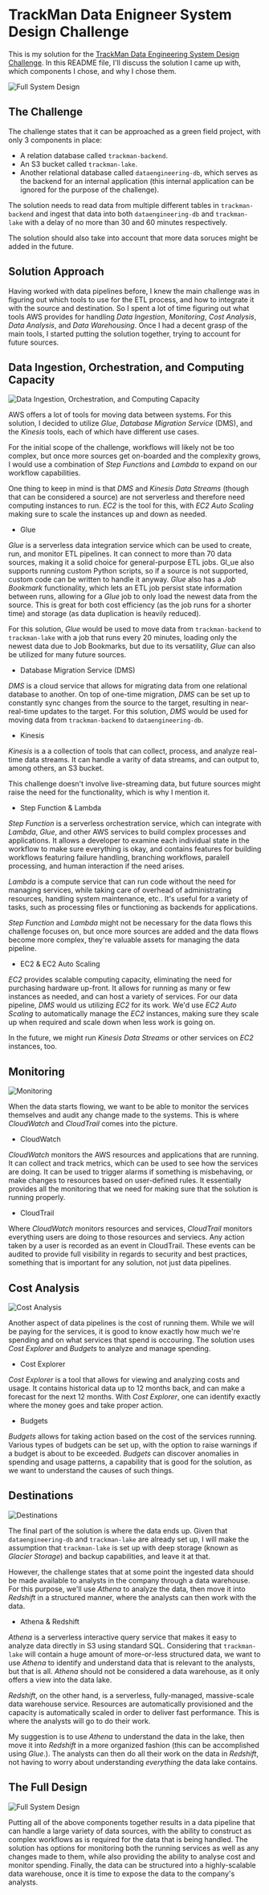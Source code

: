 # TrackMan Data Enigneer System Design Challenge

This is my solution for the [TrackMan Data Engineering System Design Challenge](http://designchallenge.trackmandata.com/). In this README file, I'll discuss the solution I came up with, which components I chose, and why I chose them.

![Full System Design](/images/01_Full_Design.jpg)

## The Challenge

The challenge states that it can be approached as a green field project, with only 3 components in place:

* A relation database called `trackman-backend`.
* An S3 bucket called `trackman-lake`.
* Another relational database called `dataengineering-db`, which serves as the backend for an internal application (this internal application can be ignored for the purpose of the challenge).

The solution needs to read data from multiple different tables in `trackman-backend` and ingest that data into both `dataengineering-db` and `trackman-lake` with a delay of no more than 30 and 60 minutes respectively.

The solution should also take into account that more data soruces might be added in the future.

## Solution Approach

Having worked with data pipelines before, I knew the main challenge was in figuring out which tools to use for the ETL process, and how to integrate it with the source and destination. So I spent a lot of time figuring out what tools AWS provides for handling _Data Ingestion_, _Monitoring_, _Cost Analysis_, _Data Analysis_, and _Data Warehousing_. Once I had a decent grasp of the main tools, I started putting the solution together, trying to account for future sources.

## Data Ingestion, Orchestration, and Computing Capacity

![Data Ingestion, Orchestration, and Computing Capacity](/images/02_Ingestion_Orchestration_Computing.jpg)

AWS offers a lot of tools for moving data between systems. For this solution, I decided to utilize _Glue_, _Database Migration Service_ (DMS), and the _Kinesis_ tools, each of which have different use cases.

For the initial scope of the challenge, workflows will likely not be too complex, but once more sources get on-boarded and the complexity grows, I would use a combination of _Step Functions_ and _Lambda_ to expand on our workflow capabilities.

One thing to keep in mind is that _DMS_ and _Kinesis Data Streams_ (though that can be considered a source) are not serverless and therefore need computing instances to run. _EC2_ is the tool for this, with _EC2 Auto Scaling_ making sure to scale the instances up and down as needed.

* Glue

_Glue_ is a serverless data integration service which can be used to create, run, and monitor ETL pipelines. It can connect to more than 70 data sources, making it a solid choice for general-purpose ETL jobs. Gl_ue also supports running custom Python scripts, so if a source is not supported, custom code can be written to handle it anyway. _Glue_ also has a _Job Bookmark_ functionality, which lets an ETL job persist state information between runs, allowing for a _Glue_ job to only load the newest data from the source. This is great for both cost efficiency (as the job runs for a shorter time) and storage (as data duplication is heavily reduced).

For this solution, _Glue_ would be used to move data from `trackman-backend` to `trackman-lake` with a job that runs every 20 minutes, loading only the newest data due to Job Bookmarks, but due to its versatility, _Glue_ can also be utilized for many future sources.

* Database Migration Service (DMS)

_DMS_ is a cloud service that allows for migrating data from one relational database to another. On top of one-time migration, _DMS_ can be set up to constantly sync changes from the source to the target, resulting in near-real-time updates to the target. For this solution, _DMS_ would be used for moving data from `trackman-backend` to `dataengineering-db`.

* Kinesis

_Kinesis_ is a a collection of tools that can collect, process, and analyze real-time data streams. It can handle a varity of data streams, and can output to, among others, an S3 bucket.

This challenge doesn't involve live-streaming data, but future sources might raise the need for the functionality, which is why I mention it.

* Step Function & Lambda

_Step Function_ is a serverless orchestration service, which can integrate with _Lambda_, _Glue_, and other AWS services to build complex processes and applications. It allows a developer to examine each individual state in the workflow to make sure everything is okay, and contains features for building workflows featuring failure handling, branching workflows, paralell processing, and human interaction if the need arises.

_Lambda_ is a compute service that can run code without the need for managing services, while taking care of overhead of administrating resources, handling system maintenance, etc.. It's useful for a variety of tasks, such as processing files or functioning as backends for applications.

_Step Function_ and _Lambda_ might not be necessary for the data flows this challenge focuses on, but once more sources are added and the data flows become more complex, they're valuable assets for managing the data pipeline.

* EC2 & EC2 Auto Scaling

_EC2_ provides scalable computing capacity, eliminating the need for purchasing hardware up-front. It allows for running as many or few instances as needed, and can host a variety of services. For our data pipeline, _DMS_ would us utilizing _EC2_ for its work. We'd use _EC2 Auto Scaling_ to automatically manage the _EC2_ instances, making sure they scale up when required and scale down when less work is going on.

In the future, we might run _Kinesis Data Streams_ or other services on _EC2_ instances, too.

## Monitoring

![Monitoring](/images/03_Monitoring.jpg)

When the data starts flowing, we want to be able to monitor the services themselves and audit any change made to the systems. This is where _CloudWatch_ and _CloudTrail_ comes into the picture.

* CloudWatch

_CloudWatch_ monitors the AWS resources and applications that are running. It can collect and track metrics, which can be used to see how the services are doing. It can be used to trigger alarms if something is misbehaving, or make changes to resources based on user-defined rules. It essentially provides all the monitoring that we need for making sure that the solution is running properly.

* CloudTrail

Where _CloudWatch_ monitors resources and services, _CloudTrail_ monitors everything users are doing to those resources and serviecs. Any action taken by a user is recorded as an event in CloudTrail. These events can be audited to provide full visibility in regards to security and best practices, something that is important for any solution, not just data pipelines.

## Cost Analysis

![Cost Analysis](/images/04_Cost_Analysis.jpg)

Another aspect of data pipelines is the cost of running them. While we will be paying for the services, it is good to know exactly how much we're spending and on what services that spend is occouring. The solution uses _Cost Explorer_ and _Budgets_ to analyze and manage spending.

* Cost Explorer

_Cost Explorer_ is a tool that allows for viewing and analyzing costs and usage. It contains historical data up to 12 months back, and can make a forecast for the next 12 months. With _Cost Explorer_, one can identify exactly where the money goes and take proper action.

* Budgets

_Budgets_ allows for taking action based on the cost of the services running. Various types of budgets can be set up, with the option to raise warnings if a budget is about to be exceeded. _Budgets_ can discover anomalies in spending and usage patterns, a capability that is good for the solution, as we want to understand the causes of such things.

## Destinations

![Destinations](/images/05_Destinations.jpg)

The final part of the solution is where the data ends up. Given that `dataengineering-db` and `trackman-lake` are already set up, I will make the assumption that `trackman-lake` is set up with deep storage (known as _Glacier Storage_) and backup capabilities, and leave it at that.

However, the challenge states that at some point the ingested data should be made available to analysts in the company through a data warehouse. For this purpose, we'll use _Athena_ to analyze the data, then move it into _Redshift_ in a structured manner, where the analysts can then work with the data.

* Athena & Redshift

_Athena_ is a serverless interactive query service that makes it easy to analyze data directly in S3 using standard SQL. Considering that `trackman-lake` will contain a huge amount of more-or-less structured data, we want to use _Athena_ to identify and understand data that is relevant to the analysts, but that is all. _Athena_ should not be considered a data warehouse, as it only offers a view into the data lake.

_Redshift_, on the other hand, is a serverless, fully-managed, massive-scale data warehouse service. Resources are automatically provisioned and the capacity is automatically scaled in order to deliver fast performance. This is where the analysts will go to do their work.

My suggestion is to use _Athena_ to understand the data in the lake, then move it into _Redshift_ in a more organized fashion (this can be accomplished using _Glue_.). The analysts can then do all their work on the data in _Redshift_, not having to worry about understanding _everything_ the data lake contains.

## The Full Design

![Full System Design](/images/01_Full_Design.jpg)

Putting all of the above components together results in a data pipeline that can handle a large variety of data sources, with the ability to construct as complex workflows as is required for the data that is being handled. The solution has options for monitoring both the running services as well as any changes made to them, while also providing the ability to analyse cost and monitor spending. Finally, the data can be structured into a highly-scalable data warehouse, once it is time to expose the data to the company's analysts.